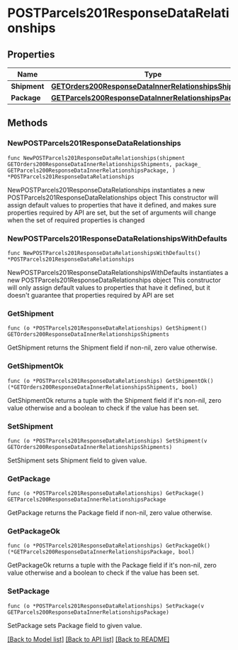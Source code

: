 # POSTParcels201ResponseDataRelationships

## Properties

Name | Type | Description | Notes
------------ | ------------- | ------------- | -------------
**Shipment** | [**GETOrders200ResponseDataInnerRelationshipsShipments**](GETOrders200ResponseDataInnerRelationshipsShipments.md) |  | 
**Package** | [**GETParcels200ResponseDataInnerRelationshipsPackage**](GETParcels200ResponseDataInnerRelationshipsPackage.md) |  | 

## Methods

### NewPOSTParcels201ResponseDataRelationships

`func NewPOSTParcels201ResponseDataRelationships(shipment GETOrders200ResponseDataInnerRelationshipsShipments, package_ GETParcels200ResponseDataInnerRelationshipsPackage, ) *POSTParcels201ResponseDataRelationships`

NewPOSTParcels201ResponseDataRelationships instantiates a new POSTParcels201ResponseDataRelationships object
This constructor will assign default values to properties that have it defined,
and makes sure properties required by API are set, but the set of arguments
will change when the set of required properties is changed

### NewPOSTParcels201ResponseDataRelationshipsWithDefaults

`func NewPOSTParcels201ResponseDataRelationshipsWithDefaults() *POSTParcels201ResponseDataRelationships`

NewPOSTParcels201ResponseDataRelationshipsWithDefaults instantiates a new POSTParcels201ResponseDataRelationships object
This constructor will only assign default values to properties that have it defined,
but it doesn't guarantee that properties required by API are set

### GetShipment

`func (o *POSTParcels201ResponseDataRelationships) GetShipment() GETOrders200ResponseDataInnerRelationshipsShipments`

GetShipment returns the Shipment field if non-nil, zero value otherwise.

### GetShipmentOk

`func (o *POSTParcels201ResponseDataRelationships) GetShipmentOk() (*GETOrders200ResponseDataInnerRelationshipsShipments, bool)`

GetShipmentOk returns a tuple with the Shipment field if it's non-nil, zero value otherwise
and a boolean to check if the value has been set.

### SetShipment

`func (o *POSTParcels201ResponseDataRelationships) SetShipment(v GETOrders200ResponseDataInnerRelationshipsShipments)`

SetShipment sets Shipment field to given value.


### GetPackage

`func (o *POSTParcels201ResponseDataRelationships) GetPackage() GETParcels200ResponseDataInnerRelationshipsPackage`

GetPackage returns the Package field if non-nil, zero value otherwise.

### GetPackageOk

`func (o *POSTParcels201ResponseDataRelationships) GetPackageOk() (*GETParcels200ResponseDataInnerRelationshipsPackage, bool)`

GetPackageOk returns a tuple with the Package field if it's non-nil, zero value otherwise
and a boolean to check if the value has been set.

### SetPackage

`func (o *POSTParcels201ResponseDataRelationships) SetPackage(v GETParcels200ResponseDataInnerRelationshipsPackage)`

SetPackage sets Package field to given value.



[[Back to Model list]](../README.md#documentation-for-models) [[Back to API list]](../README.md#documentation-for-api-endpoints) [[Back to README]](../README.md)


